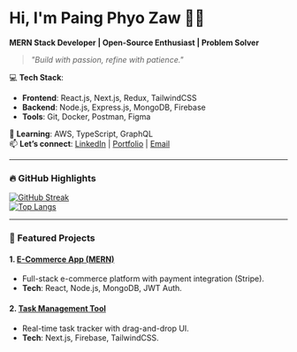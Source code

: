 # Hi, I'm Paing Phyo Zaw 👨‍💻  

**MERN Stack Developer | Open-Source Enthusiast | Problem Solver**  

> *"Build with passion, refine with patience."*  

💻 **Tech Stack**:  
- **Frontend**: React.js, Next.js, Redux, TailwindCSS  
- **Backend**: Node.js, Express.js, MongoDB, Firebase  
- **Tools**: Git, Docker, Postman, Figma  

🌱 **Learning**: AWS, TypeScript, GraphQL  
📫 **Let’s connect**: [LinkedIn](https://www.linkedin.com/in/paing-phyo-zaw-650a4122a/) | [Portfolio](https://ppzdev.vercel.app/) | [Email](mailto:paingphyozaw037@gmail.com)  

---

### **🔥 GitHub Highlights**  
[![GitHub Streak](https://streak-stats.demolab.com?user=PaingPhyoZaw&theme=dark)](https://git.io/streak-stats)  
[![Top Langs](https://github-readme-stats.vercel.app/api/top-langs/?username=PaingPhyoZaw&layout=compact&theme=radical)](https://github.com/PaingPhyoZaw)  

---

### **🚀 Featured Projects**  
#### **1. [E-Commerce App (MERN)]([PROJECT_LINK])**  
- Full-stack e-commerce platform with payment integration (Stripe).  
- **Tech**: React, Node.js, MongoDB, JWT Auth.  

#### **2. [Task Management Tool]([PROJECT_LINK])**  
- Real-time task tracker with drag-and-drop UI.  
- **Tech**: Next.js, Firebase, TailwindCSS.
